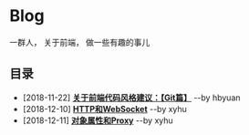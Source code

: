 # Blog
一群人， 关于前端， 做一些有趣的事儿

     
           
## 目录

- [2018-11-22] [**关于前端代码风格建议：【Git篇】**](https://github.com/kd-cloud-web/Blog/issues/2)        --by hbyuan 
- [2018-12-10] [**HTTP和WebSocket**](https://github.com/kd-cloud-web/Blog/issues/3)        --by xyhu
- [2018-12-11] [**对象属性和Proxy**](https://github.com/kd-cloud-web/Blog/issues/4)        --by xyhu
